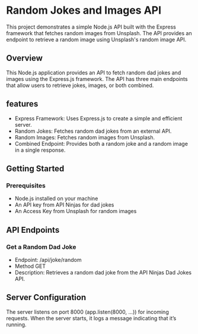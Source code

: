 
# Random Jokes and Images API

This project demonstrates a simple Node.js API built with the Express framework that fetches random images from Unsplash. The API provides an endpoint to retrieve a random image using Unsplash's random image API.

## Overview

This Node.js application provides an API to fetch random dad jokes and images using the Express.js framework. The API has three main endpoints that allow users to retrieve jokes, images, or both combined.

## features

- Express Framework: Uses Express.js to create a simple and efficient server.
- Random Jokes: Fetches random dad jokes from an external API.
- Random Images: Fetches random images from Unsplash.
- Combined Endpoint: Provides both a random joke and a random image in a single response.

## Getting Started

### Prerequisites

- Node.js installed on your machine
- An API key from API Ninjas for dad jokes
- An Access Key from Unsplash for random images

## API Endpoints

### Get a Random Dad Joke

- Endpoint: /api/joke/random
- Method GET
- Description: Retrieves a random dad joke from the API Ninjas Dad Jokes API.

## Server Configuration

The server listens on port 8000 (app.listen(8000, ...)) for incoming requests. When the server starts, it logs a message indicating that it’s running.

